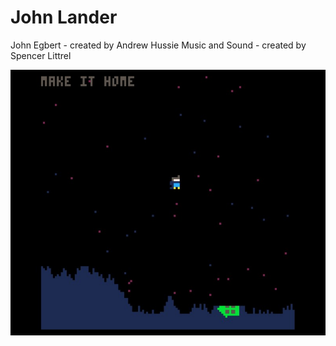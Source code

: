 # John Lander
John Egbert - created by Andrew Hussie
Music and Sound - created by Spencer Littrel

![Preview Image](PreviewImage.jpg)
